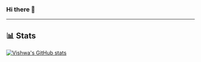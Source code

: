 ### Hi there 👋

<!--
**theevildoof/theevildoof** is a ✨ _special_ ✨ repository because its `README.md` (this file) appears on your GitHub profile.

Here are some ideas to get you started:

- 🔭 I’m currently working on ...
- 🌱 I’m currently learning ...
- 👯 I’m looking to collaborate on ...
- 🤔 I’m looking for help with ...
- 💬 Ask me about ...
- 📫 How to reach me: ...
- 😄 Pronouns: ...
- ⚡ Fun fact: ...
-->
<!-- markdownlint-disable MD033 MD042-->
---

## **📊 Stats**

[![Vishwa's GitHub stats](https://github-readme-stats.vercel.app/api?username=theevildoof&count_private=true)](https://github.com/theevildoof/github-readme-stats)
